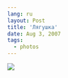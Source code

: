 ```yaml
---
lang: ru
layout: Post
title: 'Лягушка'
date: Aug 3, 2007
tags:
  - photos
---
```


![](/images/blog/Sapegin-Artem-20D-2007-06-19-383-8359.jpg)
